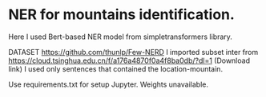 # NER for mountains identification.
Here I used Bert-based NER model from simpletransformers library.

DATASET https://github.com/thunlp/Few-NERD 
I imported subset inter from https://cloud.tsinghua.edu.cn/f/a176a4870f0a4f8ba0db/?dl=1 (Download link)
I used only sentences that contained the location-mountain.

Use requirements.txt for setup Jupyter.
Weights unavailable.